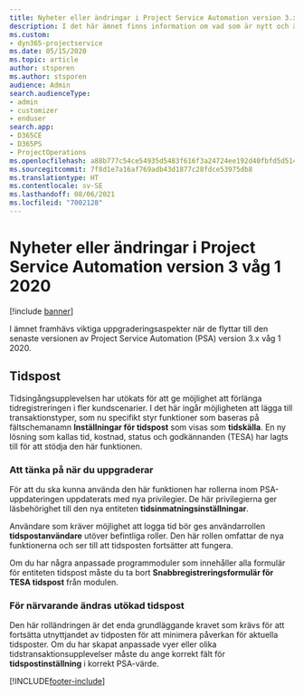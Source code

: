 ```yaml
---
title: Nyheter eller ändringar i Project Service Automation version 3.x våg 1 2020
description: I det här ämnet finns information om vad som är nytt och ändrat i Project Service Automation version 3 våg 1 2020.
ms.custom:
- dyn365-projectservice
ms.date: 05/15/2020
ms.topic: article
author: stsporen
ms.author: stsporen
audience: Admin
search.audienceType:
- admin
- customizer
- enduser
search.app:
- D365CE
- D365PS
- ProjectOperations
ms.openlocfilehash: a88b777c54ce54935d5483f616f3a24724ee192d40fbfd5d514f990e958dd5ea
ms.sourcegitcommit: 7f8d1e7a16af769adb43d1877c28fdce53975db8
ms.translationtype: HT
ms.contentlocale: sv-SE
ms.lasthandoff: 08/06/2021
ms.locfileid: "7002128"
---
```

# <a name="whats-new-or-changed-in-project-service-automation-version-3-wave-1-2020"></a>Nyheter eller ändringar i Project Service Automation version 3 våg 1 2020

[!include [banner](../includes/psa-now-project-operations.md)]

I ämnet framhävs viktiga uppgraderingsaspekter när de flyttar till den senaste versionen av Project Service Automation (PSA) version 3.x våg 1 2020.

## <a name="time-entry"></a>Tidspost
Tidsingångsupplevelsen har utökats för att ge möjlighet att förlänga tidregistreringen i fler kundscenarier. I det här ingår möjligheten att lägga till transaktionstyper, som nu specifikt styr funktioner som baseras på fältschemanamn **Inställningar för tidspost** som visas som **tidskälla**. En ny lösning som kallas tid, kostnad, status och godkännanden (TESA) har lagts till för att stödja den här funktionen.

### <a name="upgrade-consideration"></a>Att tänka på när du uppgraderar
För att du ska kunna använda den här funktionen har rollerna inom PSA-uppdateringen uppdaterats med nya privilegier. De här privilegierna ger läsbehörighet till den nya entiteten **tidsinmatningsinställningar**.

Användare som kräver möjlighet att logga tid bör ges användarrollen **tidspostanvändare** utöver befintliga roller. Den här rollen omfattar de nya funktionerna och ser till att tidsposten fortsätter att fungera.

Om du har några anpassade programmoduler som innehåller alla formulär för entiteten tidspost måste du ta bort **Snabbregistreringsformulär för TESA tidspost** från modulen.

### <a name="currently-extended-time-entry-changes"></a>För närvarande ändras utökad tidspost
Den här rolländringen är det enda grundläggande kravet som krävs för att fortsätta utnyttjandet av tidposten för att minimera påverkan för aktuella tidsposter. Om du har skapat anpassade vyer eller olika tidstransaktionsupplevelser måste du ange korrekt fält för **tidspostinställning** i korrekt PSA-värde.


[!INCLUDE[footer-include](../includes/footer-banner.md)]
